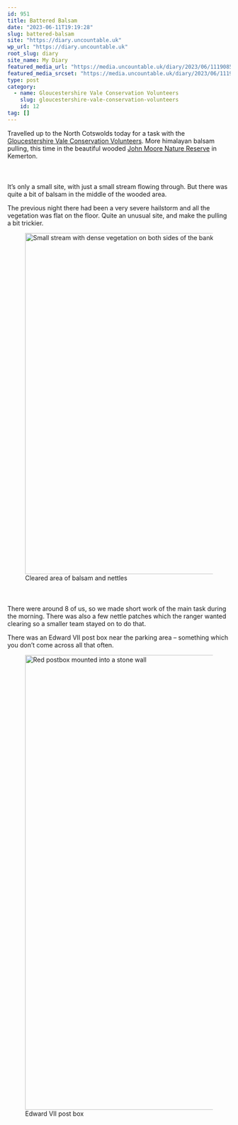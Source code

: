 ```yaml
---
id: 951
title: Battered Balsam
date: "2023-06-11T19:19:28"
slug: battered-balsam
site: "https://diary.uncountable.uk"
wp_url: "https://diary.uncountable.uk"
root_slug: diary
site_name: My Diary
featured_media_url: "https://media.uncountable.uk/diary/2023/06/11190856/IMG20230611093310.webp"
featured_media_srcset: "https://media.uncountable.uk/diary/2023/06/11190856/IMG20230611093310-300x186.webp 300w, https://media.uncountable.uk/diary/2023/06/11190856/IMG20230611093310-1024x633.webp 1024w, https://media.uncountable.uk/diary/2023/06/11190856/IMG20230611093310-150x150.webp 150w, https://media.uncountable.uk/diary/2023/06/11190856/IMG20230611093310-640x396.webp 640w, https://media.uncountable.uk/diary/2023/06/11190856/IMG20230611093310.webp 2000w"
type: post
category:
  - name: Gloucestershire Vale Conservation Volunteers
    slug: gloucestershire-vale-conservation-volunteers
    id: 12
tag: []
---
```



<p>Travelled up to the North Cotswolds today for a task with the <a href="http://www.gvcv.org.uk/">Gloucestershire Vale Conservation Volunteers</a>.  More himalayan balsam pulling, this time in the beautiful wooded <a href="http://www.kemerton.org/wildlife_sites_john_moore.htm" data-type="URL" data-id="http://www.kemerton.org/wildlife_sites_john_moore.htm">John Moore Nature Reserve</a> in Kemerton.</p>


<style>.kb-row-layout-id_a94d11-71 > .kt-row-column-wrap{align-content:start;}:where(.kb-row-layout-id_a94d11-71 > .kt-row-column-wrap) > .wp-block-kadence-column{justify-content:start;}.kb-row-layout-id_a94d11-71 > .kt-row-column-wrap{column-gap:var(--global-kb-gap-md, 2rem);row-gap:var(--global-kb-gap-md, 2rem);padding-top:var(--global-kb-spacing-sm, 1.5rem);padding-bottom:var(--global-kb-spacing-sm, 1.5rem);grid-template-columns:repeat(2, minmax(0, 1fr));}.kb-row-layout-id_a94d11-71 > .kt-row-layout-overlay{opacity:0.30;}@media all and (max-width: 1024px){.kb-row-layout-id_a94d11-71 > .kt-row-column-wrap{grid-template-columns:repeat(2, minmax(0, 1fr));}}@media all and (max-width: 767px){.kb-row-layout-id_a94d11-71 > .kt-row-column-wrap{grid-template-columns:minmax(0, 1fr);}.kb-row-layout-id_a94d11-71 > .kt-row-column-wrap > .wp-block-kadence-column:nth-of-type(1){order:2;}.kb-row-layout-id_a94d11-71 > .kt-row-column-wrap > .wp-block-kadence-column:nth-of-type(2){order:1;}.kb-row-layout-id_a94d11-71 > .kt-row-column-wrap > .wp-block-kadence-column:nth-of-type(3){order:12;}.kb-row-layout-id_a94d11-71 > .kt-row-column-wrap > .wp-block-kadence-column:nth-of-type(4){order:11;}.kb-row-layout-id_a94d11-71 > .kt-row-column-wrap > .wp-block-kadence-column:nth-of-type(5){order:22;}.kb-row-layout-id_a94d11-71 > .kt-row-column-wrap > .wp-block-kadence-column:nth-of-type(6){order:21;}.kb-row-layout-id_a94d11-71 > .kt-row-column-wrap > .wp-block-kadence-column:nth-of-type(7){order:32;}.kb-row-layout-id_a94d11-71 > .kt-row-column-wrap > .wp-block-kadence-column:nth-of-type(8){order:31;}}</style><div class="kb-row-layout-wrap kb-row-layout-id_a94d11-71 alignnone wp-block-kadence-rowlayout"><div class="kt-row-column-wrap kt-has-2-columns kt-row-layout-equal kt-tab-layout-inherit kt-mobile-layout-row kt-row-valign-top">
<style>.kadence-column_ef080d-b7 > .kt-inside-inner-col,.kadence-column_ef080d-b7 > .kt-inside-inner-col:before{border-top-left-radius:0px;border-top-right-radius:0px;border-bottom-right-radius:0px;border-bottom-left-radius:0px;}.kadence-column_ef080d-b7 > .kt-inside-inner-col{column-gap:var(--global-kb-gap-sm, 1rem);}.kadence-column_ef080d-b7 > .kt-inside-inner-col{flex-direction:column;}.kadence-column_ef080d-b7 > .kt-inside-inner-col > .aligncenter{width:100%;}.kadence-column_ef080d-b7 > .kt-inside-inner-col:before{opacity:0.3;}.kadence-column_ef080d-b7{position:relative;}@media all and (max-width: 1024px){.kadence-column_ef080d-b7 > .kt-inside-inner-col{flex-direction:column;justify-content:center;}}@media all and (max-width: 767px){.kadence-column_ef080d-b7 > .kt-inside-inner-col{flex-direction:column;justify-content:center;}}</style>
<div class="wp-block-kadence-column kadence-column_ef080d-b7"><div class="kt-inside-inner-col">
<p>It&#8217;s only a small site, with just a small stream flowing through.  But there was quite a bit of balsam in the middle of the wooded area.</p>



<p>The previous night there had been a very severe hailstorm and all the vegetation was flat on the floor.  Quite an unusual site, and make the pulling a bit trickier.</p>
</div></div>


<style>.kadence-column_871d87-e9 > .kt-inside-inner-col,.kadence-column_871d87-e9 > .kt-inside-inner-col:before{border-top-left-radius:0px;border-top-right-radius:0px;border-bottom-right-radius:0px;border-bottom-left-radius:0px;}.kadence-column_871d87-e9 > .kt-inside-inner-col{column-gap:var(--global-kb-gap-sm, 1rem);}.kadence-column_871d87-e9 > .kt-inside-inner-col{flex-direction:column;}.kadence-column_871d87-e9 > .kt-inside-inner-col > .aligncenter{width:100%;}.kadence-column_871d87-e9 > .kt-inside-inner-col:before{opacity:0.3;}.kadence-column_871d87-e9{position:relative;}@media all and (max-width: 1024px){.kadence-column_871d87-e9 > .kt-inside-inner-col{flex-direction:column;justify-content:center;}}@media all and (max-width: 767px){.kadence-column_871d87-e9 > .kt-inside-inner-col{flex-direction:column;justify-content:center;}}</style>
<div class="wp-block-kadence-column kadence-column_871d87-e9"><div class="kt-inside-inner-col">
<figure class="wp-block-image size-large"><img loading="lazy" decoding="async" width="1024" height="768" src="https://media.uncountable.uk/diary/2023/06/11190854/IMG20230611112547-1024x768.webp" alt="Small stream with dense vegetation on both sides of the bank" class="wp-image-952" srcset="https://media.uncountable.uk/diary/2023/06/11190854/IMG20230611112547-1024x768.webp 1024w, https://media.uncountable.uk/diary/2023/06/11190854/IMG20230611112547-300x225.webp 300w, https://media.uncountable.uk/diary/2023/06/11190854/IMG20230611112547-640x480.webp 640w, https://media.uncountable.uk/diary/2023/06/11190854/IMG20230611112547.webp 2000w" sizes="auto, (max-width: 1024px) 100vw, 1024px" /><figcaption class="wp-element-caption">Cleared area of balsam and nettles</figcaption></figure>
</div></div>

</div></div>


<p>There were around 8 of us, so we made short work of the main task during the morning.  There was also a few nettle patches which the ranger wanted clearing so a smaller team stayed on to do that.</p>



<p>There was an Edward VII post box near the parking area &#8211; something which you don&#8217;t come across all that often.</p>



<figure class="wp-block-image size-large"><img loading="lazy" decoding="async" width="628" height="1024" src="https://media.uncountable.uk/diary/2023/06/11191856/IMG20230611092946-628x1024.webp" alt="Red postbox mounted into a stone wall" class="wp-image-954" srcset="https://media.uncountable.uk/diary/2023/06/11191856/IMG20230611092946-628x1024.webp 628w, https://media.uncountable.uk/diary/2023/06/11191856/IMG20230611092946-184x300.webp 184w, https://media.uncountable.uk/diary/2023/06/11191856/IMG20230611092946-392x640.webp 392w, https://media.uncountable.uk/diary/2023/06/11191856/IMG20230611092946-scaled.webp 1570w" sizes="auto, (max-width: 628px) 100vw, 628px" /><figcaption class="wp-element-caption">Edward VII post box</figcaption></figure>
